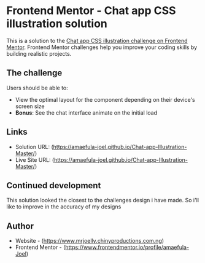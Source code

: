 # Frontend Mentor - Chat app CSS illustration solution

This is a solution to the [Chat app CSS illustration challenge on Frontend Mentor](https://www.frontendmentor.io/challenges/chat-app-css-illustration-O5auMkFqY). Frontend Mentor challenges help you improve your coding skills by building realistic projects. 

## The challenge

Users should be able to:

- View the optimal layout for the component depending on their device's screen size
- **Bonus**: See the chat interface animate on the initial load

## Links

- Solution URL: (https://amaefula-joel.github.io/Chat-app-Illustration-Master/)
- Live Site URL: (https://amaefula-joel.github.io/Chat-app-Illustration-Master/)



## Continued development

This solution looked the closest  to the challenges design i have made. So i'll like to improve in the accuracy of my designs


## Author

- Website - (https://www.mrjoelly.chinyproductions.com.ng)
- Frontend Mentor - (https://www.frontendmentor.io/profile/amaefula-Joel)

